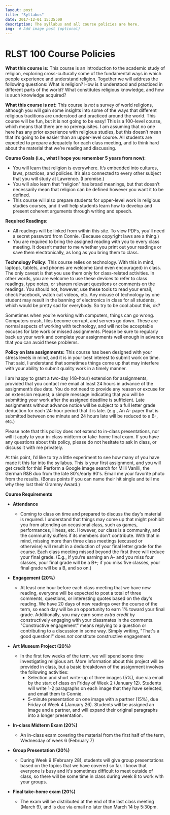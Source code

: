 ```yaml
---
layout: post
title: "Syllabus"
date: 2017-12-01 15:35:00
description: The syllabus and all course policies are here.
img:  # Add image post (optional)
---
```

# RLST 100 Course Policies

**What this course is:**
This course is an introduction to the academic study of religion, exploring cross-culturally some of the fundamental ways in which people experience and understand religion. Together we will address the following questions: What is religion? How is it understood and practiced in different parts of the world? What constitutes religious knowledge, and how is such knowledge acquired?

**What this course is _not_:**
This course is _not_ a survey of world religions, although you will gain some insights into some of the ways that different religious traditions are understood and practiced around the world. This course will be fun, but it is not going to be easy! This is a 100-level course, which means that there are no prerequisites. I am assuming that no one here has any prior experience with religious studies, but this doesn’t mean that it’s going to be easier than an upper-level course. All students are expected to prepare adequately for each class meeting, and to think hard about the material that we’re reading and discussing. 

**Course Goals (i.e., what I hope you remember 5 years from now):**
- You will learn that religion is everywhere. It’s embedded into cultures, laws, practices, and policies. It’s also connected to every other subject that you will study at Lawrence. (I promise.)
- You will also learn that “religion” has broad meanings, but that doesn’t necessarily mean that religion can be defined however you want it to be defined. 
- This course will also prepare students for upper-level work in religious studies courses, and it will help students learn how to develop and present coherent arguments through writing and speech.

**Required Readings:**
- All readings will be linked from within this site. To view PDFs, you'll need a secret password from Connie. (Because copyright laws are a thing.)
- You are required to bring the assigned reading with you to every class meeting. It doesn’t matter to me whether you print out your readings or save them electronically, as long as you bring them to class.

**Technology Policy:**
This course relies on technology. With this in mind, laptops, tablets, and phones are welcome (and even encouraged) in class. The only caveat is that you use them only for class-related activities. In other words, you are welcome to use these devices to refer to class readings, type notes, or sharem relevant questions or comments on the readings. You should not, however, use these tools to read your email, check Facebook, watch cat videos, etc. Any misuse of technology by one student may result in the banning of electronics in class for all students, which would be pretty sad for everybody. So try to be cool about this, ok?

Sometimes when you’re working with computers, things can go wrong. Computers crash, files become corrupt, and servers go down. These are normal aspects of working with technology, and will not be acceptable excuses for late work or missed assignments. Please be sure to regularly back up your work and complete your assignments well enough in advance that you can avoid these problems.


**Policy on late assignments:**
This course has been designed with your stress levels in mind, and it is in your best interest to submit work on time. That said, I understand that sometimes things come up that may interfere with your ability to submit quality work in a timely manner.

I am happy to grant a two-day (48-hour) extension for assignments, provided that you contact me email at least 24 hours in advance of the assignment’s due date. You do not need to provide any reason or excuse for an extension request; a simple message indicating that you will be submitting your work after the assigned deadline is sufficient. Late assignments without advance notice will be subject to a full letter grade deduction for each 24-hour period that it is late. (e.g., An A- paper that is submitted between one minute and 24 hours late will be reduced to a B-, etc.)

Please note that this policy does not extend to in-class presentations, nor will it apply to your in-class midterm or take-home final exam. If you have any questions about this policy, please do not hesitate to ask in class, or discuss it with me privately.

At this point, I’d like to try a little experiment to see how many of you have made it this far into the syllabus. This is your first assignment, and you will get credit for this! Perform a Google image search for Milli Vanilli, the German R&B duo from the late 80's/early 90's. Email me your favorite photo from the results. (Bonus points if you can name their hit single and tell me why they lost their Grammy Award.)


**Course Requirements**
- **Attendance**
	- Coming to class on time and prepared to discuss the day's material is required. I understand that things may come up that might prohibit you from attending an occasional class, such as games, performances, illness, etc. However, our class is a community, and the community suffers if its members don't contribute. With that in mind, missing more than three class meetings (excused or otherwise) will result in a deduction of your final letter grade for the course. Each class meeting missed beyond the first three will reduce your final grade. (E.g., If you're earning an A- and you miss four classes, your final grade will be a B+; if you miss five classes, your final grade will be a B, and so on.)

- **Engagement (20%)**
	- At least one hour before each class meeting that we have new reading, everyone will be expected to post a total of three comments, questions, or interesting quotes based on the day's reading. We have 20 days of new readings over the course of the term, so each day will be an opportunity to earn 1% toward your final grade. Additionally, you may earn some _extra credit_ by constructively engaging with your classmates in the comments. "Constructive engagement" means replying to a question or contributing to a discussion in some way. Simply writing, "That's a good question!" does _not_ constitute constructive engagement.

- **Art Museum Project (20%)**
	- In the first few weeks of the term, we will spend some time investigating religious art. More information about this project will be provided in class, but a basic breakdown of the assignment involves the following activities:
		- Selection and short write-up of three images (5%), due via email by the start of class on Friday of Week 2 (January 12). Students will write 1-2 paragraphs on each image that they have selected, and email them to Connie.
		- 5-minute presentation on one image with a partner (15%), due Friday of Week 4 (January 26). Students will be assigned an image and a partner, and will expand their original paragraphs into a longer presentation.

- **In-class Midterm Exam (20%)**
	- An in-class exam covering the material from the first half of the term, Wednesday of week 6 (February 7)

- **Group Presentation (20%)**
	- During Week 9 (February 28), students will give group presentations based on the topics that we have covered so far. I know that everyone is busy and it's sometimes difficult to meet outside of class, so there will be some time in class during week 8 to work with your groups.

- **Final take-home exam (20%)**
	- The exam will be distributed at the end of the last class meeting (March 9), and is due via email no later than March 14 by 5:30pm.